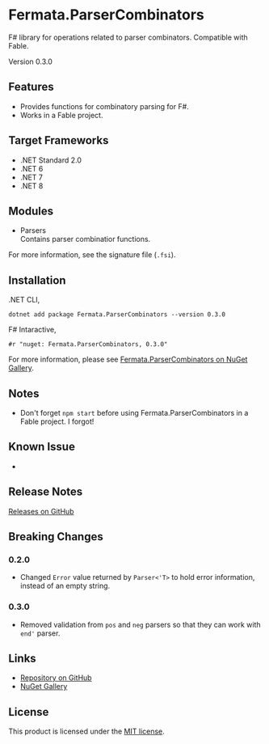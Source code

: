 # Fermata.ParserCombinators

F# library for operations related to parser combinators. Compatible with Fable.

Version 0.3.0

## Features

- Provides functions for combinatory parsing for F#.
- Works in a Fable project.

## Target Frameworks

- .NET Standard 2.0
- .NET 6
- .NET 7
- .NET 8

## Modules

- Parsers  
   Contains parser combinatior functions.

For more information, see the signature file (`.fsi`).

## Installation

.NET CLI,

```
dotnet add package Fermata.ParserCombinators --version 0.3.0
```

F# Intaractive,

```
#r "nuget: Fermata.ParserCombinators, 0.3.0"
```

For more information, please see [Fermata.ParserCombinators on NuGet Gallery](https://www.nuget.org/packages/Fermata.ParserCombinators).

## Notes

- Don't forget `npm start` before using Fermata.ParserCombinators in a Fable project. I forgot!

## Known Issue

-

## Release Notes

[Releases on GitHub](https://github.com/taidalog/Fermata.ParserCombinators/releases)

## Breaking Changes

### 0.2.0

- Changed `Error` value returned by `Parser<'T>` to hold error information, instead of an empty string.

### 0.3.0

- Removed validation from `pos` and `neg` parsers so that they can work with `end'` parser.

## Links

- [Repository on GitHub](https://github.com/taidalog/Fermata.ParserCombinators)
- [NuGet Gallery](https://www.nuget.org/packages/Fermata.ParserCombinators)

## License

This product is licensed under the [MIT license](https://github.com/taidalog/Fermata.ParserCombinators/blob/main/LICENSE).
